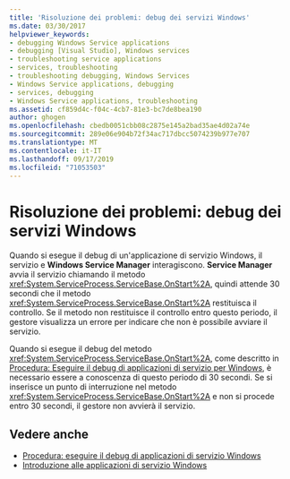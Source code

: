 ```yaml
---
title: 'Risoluzione dei problemi: debug dei servizi Windows'
ms.date: 03/30/2017
helpviewer_keywords:
- debugging Windows Service applications
- debugging [Visual Studio], Windows services
- troubleshooting service applications
- services, troubleshooting
- troubleshooting debugging, Windows Services
- Windows Service applications, debugging
- services, debugging
- Windows Service applications, troubleshooting
ms.assetid: cf859d4c-f04c-4cb7-81e3-bc7de8bea190
author: ghogen
ms.openlocfilehash: cbedb0051cbb08c2875e145a2bad35ae4d02a74e
ms.sourcegitcommit: 289e06e904b72f34ac717dbcc5074239b977e707
ms.translationtype: MT
ms.contentlocale: it-IT
ms.lasthandoff: 09/17/2019
ms.locfileid: "71053503"
---
```

# <a name="troubleshooting-debugging-windows-services"></a>Risoluzione dei problemi: debug dei servizi Windows
Quando si esegue il debug di un'applicazione di servizio Windows, il servizio e **Windows Service Manager** interagiscono. **Service Manager** avvia il servizio chiamando il metodo <xref:System.ServiceProcess.ServiceBase.OnStart%2A>, quindi attende 30 secondi che il metodo <xref:System.ServiceProcess.ServiceBase.OnStart%2A> restituisca il controllo. Se il metodo non restituisce il controllo entro questo periodo, il gestore visualizza un errore per indicare che non è possibile avviare il servizio.  
  
 Quando si esegue il debug del metodo <xref:System.ServiceProcess.ServiceBase.OnStart%2A>, come descritto in [Procedura: Eseguire il debug di applicazioni di servizio per Windows](how-to-debug-windows-service-applications.md), è necessario essere a conoscenza di questo periodo di 30 secondi. Se si inserisce un punto di interruzione nel metodo <xref:System.ServiceProcess.ServiceBase.OnStart%2A> e non si procede entro 30 secondi, il gestore non avvierà il servizio.  
  
## <a name="see-also"></a>Vedere anche

- [Procedura: eseguire il debug di applicazioni di servizio Windows](how-to-debug-windows-service-applications.md)
- [Introduzione alle applicazioni di servizio Windows](introduction-to-windows-service-applications.md)
